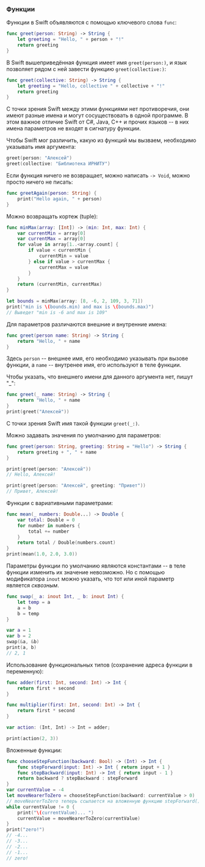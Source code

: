 ### Функции

Функции в Swift объявляются с помощью ключевого слова `func`:

```swift
func greet(person: String) -> String {
    let greeting = "Hello, " + person + "!"
    return greeting
}
```

В Swift вышеприведённая функция имеет имя `greet(person:)`, и язык позволяет рядом с ней завести функцию `greet(collective:)`:

```swift
func greet(collective: String) -> String {
    let greeting = "Hello, collective " + collective + "!"
    return greeting
}
```

С точки зрения Swift между этими функциями нет противоречия, они имеют разные имена и могут сосуществовать в одной программе. В этом важное отличие Swift от C#, Java, C++ и прочих языков -- в них имена параметров не входят в сигнатуру функции.

Чтобы Swift мог различить, какую из функций мы вызваем, необходимо указывать имя аргумента:

```swift
greet(person: "Алексей")
greet(collective: "Библиотека ИРНИТУ")
``` 

Если функция ничего не возвращает, можно написать `-> Void`, можно просто ничего не писать:

```swift
func greetAgain(person: String) {
    print("Hello again, " + person)
}
```

Можно возвращать кортеж (tuple):

```swift
func minMax(array: [Int]) -> (min: Int, max: Int) {
    var currentMin = array[0]
    var currentMax = array[0]
    for value in array[1..<array.count] {
        if value < currentMin {
            currentMin = value
        } else if value > currentMax {
            currentMax = value
        }
    }
    return (currentMin, currentMax)
}

let bounds = minMax(array: [8, -6, 2, 109, 3, 71])
print("min is \(bounds.min) and max is \(bounds.max)")
// Выведет "min is -6 and max is 109"
```

Для параметров различаются внешние и внутренние имена:

```swift
func greet(person name: String) -> String {
    return "Hello, " + name
}
```

Здесь `person` -- внешнее имя, его необходимо указывать при вызове функции, а `name` -- внутренее имя, его используют в теле функции.

Чтобы указать, что внешнего имени для данного аргумента нет, пишут "_":

```swift
func greet(_ name: String) -> String {
    return "Hello, " + name
}
print(greet("Алексей"))
```

С точки зрения Swift имя такой функции `greet(_:)`.

Можно задавать значения по умолчанию для параметров:

```swift
func greet(person: String, greeting: String = "Hello") -> String {
    return greeting + ", " + name
}

print(greet(person: "Алексей")) 
// Hello, Алексей!

print(greet(person: "Алексей", greeting: "Привет"))
// Привет, Алексей!
```

Функции с вариативными параметрами:

```swift
func mean(_ numbers: Double...) -> Double {
    var total: Double = 0
    for number in numbers {
        total += number
    }
    return total / Double(numbers.count)
}
print(mean(1.0, 2.0, 3.0))
```

Параметры функции по умолчанию являются константами -- в теле функции изменить их значение невозможно. Но с помощью модификатора `inout` можно указать, что тот или иной параметр является *сквозным*.

```swift
func swap(_ a: inout Int, _ b: inout Int) {
    let temp = a
    a = b
    b = temp
}

var a = 1
var b = 2
swap(&a, &b)
print(a, b)
// 2, 1
```

Использование функциональных типов (сохранение адреса функции в переменную):

```swift
func adder(first: Int, second: Int) -> Int {
    return first + second
}

func multiplier(first: Int, second: Int) -> Int {
    return first * second
}

var action: (Int, Int) -> Int = adder;

print(action(2, 3))
```

Вложенные функции:

```swift
func chooseStepFunction(backward: Bool) -> (Int) -> Int {
    func stepForward(input: Int) -> Int { return input + 1 }
    func stepBackward(input: Int) -> Int { return input - 1 }
    return backward ? stepBackward : stepForward
}
var currentValue = -4
let moveNearerToZero = chooseStepFunction(backward: currentValue > 0)
// moveNearerToZero теперь ссылается на вложенную функцию stepForward() 
while currentValue != 0 {
    print("\(currentValue)... ")
    currentValue = moveNearerToZero(currentValue)
}
print("zero!")
// -4...
// -3...
// -2...
// -1...
// zero!
```
